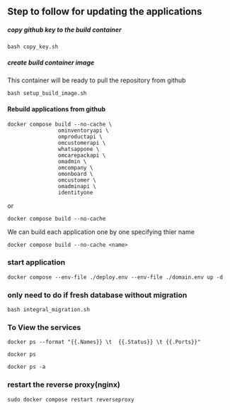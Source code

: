 
## Step to follow for updating the applications

##### copy github key to the build container

    bash copy_key.sh

##### create build container image
This container will be ready to pull the repository from github
                
    bash setup_build_image.sh

####  Rebuild applications from github 

    docker compose build --no-cache \
                    ominventoryapi \
                    omproductapi \
                    omcustomerapi \
                    whatsappone \
                    omcarepackapi \
                    omadmin \
                    omcompany \
                    omonboard \
                    omcustomer \
                    omadminapi \
                    identityone 

  or 

    docker compose build --no-cache

  We can build each application one by one specifying thier name
     
    docker compose build --no-cache <name>
    
    
### start application 

    docker compose --env-file ./deploy.env --env-file ./domain.env up -d 

### only need to do if fresh database without migration    
    
    bash integral_migration.sh

### To View the services

    docker ps --format "{{.Names}} \t  {{.Status}} \t {{.Ports}}"
    
    docker ps
    
    docker ps -a
    
### restart the reverse proxy(nginx)

    sudo docker compose restart reverseproxy
